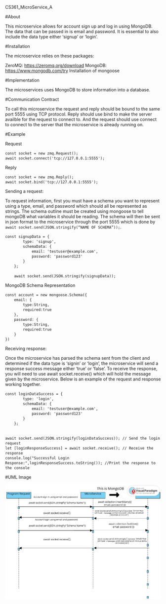 CS361_MicroService_A

#About

This microservice allows for account sign up and log in using MongoDB. The data that can be passed in is email and password. It is essential to also include the data type either ‘signup’ or ‘login’. 

#Installation

The microservice relies on these packages:

ZeroMQ: https://zeromq.org/download
MongoDB: https://www.mongodb.com/try
Installation of mongoose

#Implementation

The microservices uses MongoDB to store information into a database.

#Communication Contract

To call this microservice the request and reply should be bound to the same port 5555 using TCP protocol. Reply should use bind to make the server availble for the request to connect to. And the request should use connect to connect to the server that the microservice is already running on. 

#Example 

Request

```
const socket = new zmq.Request();
await socket.connect('tcp://127.0.0.1:5555');
```

Reply

```
const socket = new zmq.Reply();
await socket.bind('tcp://127.0.0.1:5555');
```

Sending a request:

To request information, first you must have a schema you want to represent using a type, email, and password which should all be represented as strings. The schema outline must be created using mongoose to tell mongoDB what variables it should be reading. The schema will then be sent in json format to the microservice through the port 5555 which is done by `await socket.send(JSON.stringify(“NAME OF SCHEMA”));`. 

```
const signupData = {
        type: 'signup',
        schemaData: {
            email: 'testuser@example.com',
            password: 'password123'
        }
    };
   
    await socket.send(JSON.stringify(signupData));
```

MongoDB Schema Representation

```
const account = new mongoose.Schema({
    email: {
        type:String,
        required:true
    },
    password: {
        type:String,
        required:true
    }
})
```

Receiving response:

Once the microservice has parsed the schema sent from the client and determined if the data type is ‘signin’ or ‘login’, the microservice will send a response success message either ‘true’ or ‘false’. To receive the response, you will need to use await socket.receive() which will hold the message given by the microservice. Below is an example of the request and response working together. 

```
const loginDataSuccess = {
        type: 'login',
        schemaData: {
            email: 'testuser@example.com',
            password: 'password123'
        }
    };


await socket.send(JSON.stringify(loginDataSuccess)); // Send the login request
let [loginResponseSuccess] = await socket.receive(); // Receive the response
console.log("Successful Login Response:",loginResponseSuccess.toString()); //Print the response to the console
```
#UML Image

![UML Diagram](UMLimage.png)

